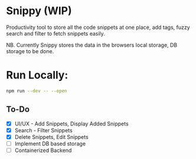 # Snippy (WIP)

Productivity tool to store all the code snippets at one place, add tags, fuzzy search and filter to fetch snippets easily.

NB. Currently Snippy stores the data in the browsers local storage, DB storage to be done.


# Run Locally:

```bash
npm run --dev -- --open

```

## To-Do

- [x] UI/UX - Add Snippets, Display Added Snippets
- [x] Search - Filter Snippets
- [x] Delete Snippets, Edit Snippets
- [ ] Implement DB based storage
- [ ] Containerized Backend
